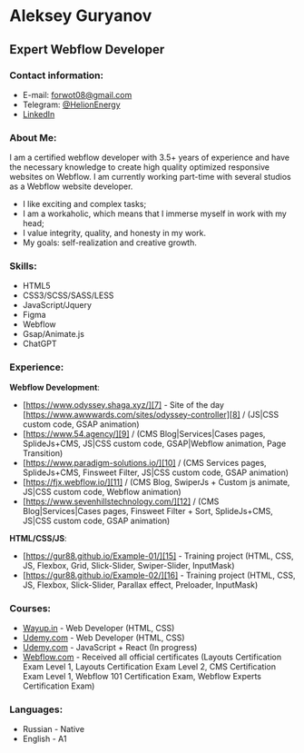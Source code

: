# Aleksey Guryanov
## Expert Webflow Developer
### Contact information:
- E-mail: forwot08@gmail.com
- Telegram: [@HelionEnergy][2]
- [LinkedIn][1]

### About Me:
I am a certified webflow developer with 3.5+ years of experience and have the necessary knowledge to create high quality optimized responsive websites on Webflow.
I am currently working part-time with several studios as a Webflow website developer.

- I like exciting and complex tasks;
- I am a workaholic, which means that I immerse myself in work with my head;
- I value integrity, quality, and honesty in my work.
- My goals: self-realization and creative growth.

### Skills:
- HTML5
- CSS3/SCSS/SASS/LESS
- JavaScript/Jquery
- Figma
- Webflow
- Gsap/Animate.js
- ChatGPT

### Experience:
**Webflow Development**:
- [https://www.odyssey.shaga.xyz/][7] - Site of the day [https://www.awwwards.com/sites/odyssey-controller][8] / (JS|CSS custom code, GSAP animation)
- [https://www.54.agency/][9] / (CMS Blog|Services|Cases pages, SplideJs+CMS, JS|CSS custom code, GSAP|Webflow animation, Page Transition)
- [https://www.paradigm-solutions.io/][10] / (CMS Services pages, SplideJs+CMS, Finsweet Filter, JS|CSS custom code, GSAP animation)
- [https://fjx.webflow.io/][11] / (CMS Blog, SwiperJs + Custom js animate, JS|CSS custom code, Webflow animation)
- [https://www.sevenhillstechnology.com/][12] / (CMS Blog|Services|Cases pages, Finsweet Filter + Sort, SplideJs+CMS, JS|CSS custom code, GSAP animation)

**HTML/CSS/JS**:
- [https://gur88.github.io/Example-01/][15] - Training project (HTML, CSS, JS, Flexbox, Grid, Slick-Slider, Swiper-Slider, InputMask)
- [https://gur88.github.io/Example-02/][16] - Training project (HTML, CSS, JS, Flexbox, Slick-Slider, Parallax effect, Preloader, InputMask)

### Сourses:
- [Wayup.in][6] - Web Developer (HTML, CSS)
- [Udemy.com][3] - Web Developer (HTML, CSS)
- [Udemy.com][4] - JavaScript + React (In progress)
- [Webflow.com][5] - Received all official certificates (Layouts Certification Exam Level 1, Layouts Certification Exam Level 2, CMS Certification Exam Level 1, Webflow 101 Certification Exam, Webflow Experts Certification Exam)

### Languages:
- Russian - Native
- English - A1

[1]: https://www.linkedin.com/in/aleksey-guryanov-webflow/ "LinkedIn"
[2]: https://t.me/HelionEnergy "@HelionEnergy"
[3]: https://www.udemy.com/course/webdeveloper/ "Udemy Web-Developer"
[4]: https://www.udemy.com/course/javascript_full/ "Udemy JavaScript + React"
[5]: https://university.webflow.com/certification-exams "Webflow Certifications"
[6]: https://wayup.in/ "Wayup.in"
[7]: https://www.odyssey.shaga.xyz/
[8]: https://www.awwwards.com/sites/odyssey-controller
[9]: https://www.sevenhillstechnology.com/
[10]: https://www.paradigm-solutions.io/
[11]: https://fjx-example.webflow.io/
[12]: https://www.54.agency/
[15]: https://gur88.github.io/Example-01/
[16]: https://gur88.github.io/Example-02/
